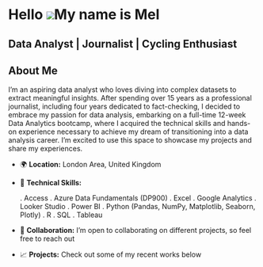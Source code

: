 Hello ![](https://user-images.githubusercontent.com/18350557/176309783-0785949b-9127-417c-8b55-ab5a4333674e.gif)My name is Mel
===========================================================================================================================

Data Analyst | Journalist | Cycling Enthusiast 
----------------------------------------------

## About Me  

I’m an aspiring data analyst who loves diving into complex datasets to extract meaningful insights. After spending over 15 years as a professional journalist, including four years dedicated to fact-checking, I decided to embrace my passion for data analysis, embarking on a full-time 12-week Data Analytics bootcamp, where I acquired the technical skills and hands-on experience necessary to achieve my dream of transitioning into a data analysis career. I’m excited to use this space to showcase my projects and share my experiences.

* 🌍 **Location:** London Area, United Kingdom

* 🧠 **Technical Skills:**
  
  . Access
  . Azure Data Fundamentals (DP900)
  . Excel
  . Google Analytics
  . Looker Studio
  . Power BI
  . Python (Pandas, NumPy, Matplotlib, Seaborn, Plotly)
  . R
  . SQL
  . Tableau

* 🤝 **Collaboration:** I’m open to collaborating on different projects, so feel free to reach out

* 📈 **Projects:** Check out some of my recent works below
